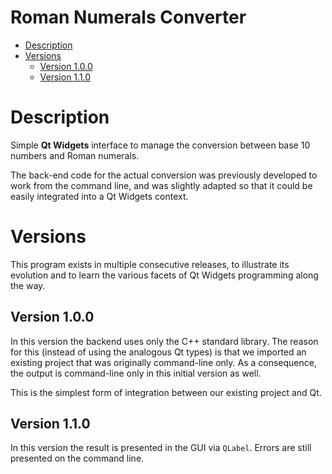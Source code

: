 <!-- omit in toc -->
# Roman Numerals Converter

- [Description](#description)
- [Versions](#versions)
  - [Version 1.0.0](#version-100)
  - [Version 1.1.0](#version-110)


# Description

Simple **Qt Widgets** interface to manage the conversion between base 10 numbers and Roman numerals.

The back-end code for the actual conversion was previously developed to work from the command line, and was slightly adapted so that it could be easily integrated into a Qt Widgets context.

# Versions

This program exists in multiple consecutive releases, to illustrate its evolution and to learn the various facets of Qt Widgets programming along the way.

## Version 1.0.0

In this version the backend uses only the C++ standard library. The reason for this (instead of using the analogous Qt types) is that we imported an existing project that was originally command-line only. As a consequence, the output is command-line only in this initial version as well.

This is the simplest form of integration between our existing project and Qt.

## Version 1.1.0

In this version the result is presented in the GUI via `QLabel`. Errors are still presented on the command line.
